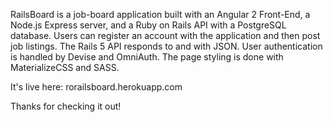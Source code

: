 RailsBoard is a job-board application built with an Angular 2 Front-End, a Node.js Express server, and a Ruby on Rails API with a PostgreSQL database. Users can register an account with the application and then post job listings. The Rails 5 API responds to and with JSON. User authentication is handled by Devise and OmniAuth. The page styling is done with MaterializeCSS and SASS.

It's live here: rorailsboard.herokuapp.com

Thanks for checking it out! 